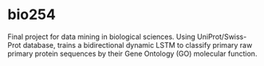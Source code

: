 # bio254

Final project for data mining in biological sciences. Using UniProt/Swiss-Prot database, trains a bidirectional dynamic LSTM to classify primary raw primary protein sequences by their Gene Ontology (GO) molecular function.

